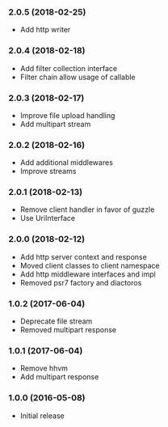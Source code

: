 
### 2.0.5 (2018-02-25)

* Add http writer

### 2.0.4 (2018-02-18)

* Add filter collection interface
* Filter chain allow usage of callable

### 2.0.3 (2018-02-17)

* Improve file upload handling
* Add multipart stream

### 2.0.2 (2018-02-16)

* Add additional middlewares
* Improve streams

### 2.0.1 (2018-02-13)

* Remove client handler in favor of guzzle
* Use UriInterface

### 2.0.0 (2018-02-12)

* Add http server context and response
* Moved client classes to client namespace
* Add http middleware interfaces and impl
* Removed psr7 factory and diactoros

### 1.0.2 (2017-06-04)

* Deprecate file stream 
* Removed multipart response

### 1.0.1 (2017-06-04)

* Remove hhvm
* Add multipart response

### 1.0.0 (2016-05-08)

* Initial release
